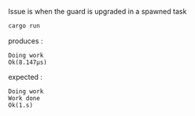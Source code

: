 
Issue is when the guard is upgraded in a spawned task


```sh
cargo run
```

produces :

```
Doing work
Ok(8.147µs)
```

expected :

```
Doing work
Work done
Ok(1.s)
```

